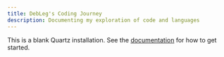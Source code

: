 ```yaml
---
title: DebLeg's Coding Journey
description: Documenting my exploration of code and languages
---
```


This is a blank Quartz installation.
See the [documentation](https://quartz.jzhao.xyz) for how to get started.
